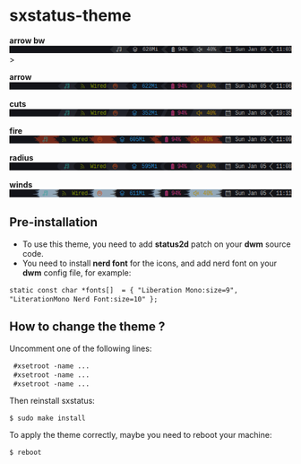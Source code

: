 # sxstatus-theme
<b>arrow bw</b>\
<img align="right">![My Image](https://github.com/diws1/sxstatus-theme/blob/main/screenshot/sx_arrow_bw.png)>

<b>arrow</b>\
![My Image](https://github.com/diws1/sxstatus-theme/blob/main/screenshot/sx_arrow.png)

<b>cuts</b>\
![My Image](https://github.com/diws1/sxstatus-theme/blob/main/screenshot/sx_cuts.png)

<b>fire</b>\
![My Image](https://github.com/diws1/sxstatus-theme/blob/main/screenshot/sx_fire.png)

<b>radius</b>\
![My Image](https://github.com/diws1/sxstatus-theme/blob/main/screenshot/sx_radius.png)

<b>winds</b>\
![My Image](https://github.com/diws1/sxstatus-theme/blob/main/screenshot/sx_winds.png)


## Pre-installation
- To use this theme, you need to add <b>status2d</b> patch on your <b>dwm</b> source code. 
- You need to install <b>nerd font</b> for the icons, and add nerd font on your <b>dwm</b> config file, for example:
```
static const char *fonts[]  = { "Liberation Mono:size=9", "LiterationMono Nerd Font:size=10" };
```
## How to change the theme ?
Uncomment one of the following lines:
```
 #xsetroot -name ...
 #xsetroot -name ...
 #xsetroot -name ...
```
Then reinstall sxstatus:
```
$ sudo make install
```
To apply the theme correctly, maybe you need to reboot your machine:
```
$ reboot
```

